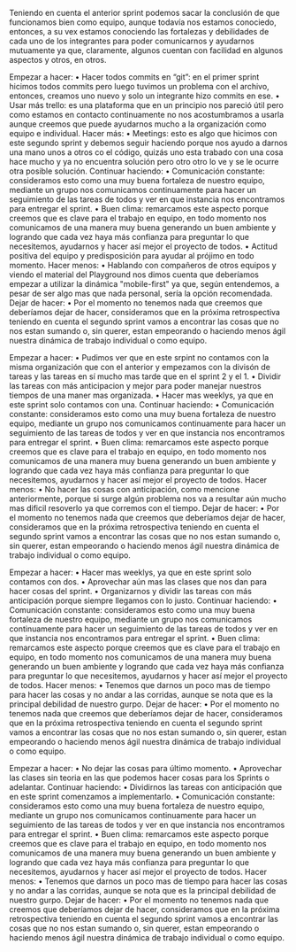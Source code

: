 Teniendo en cuenta el anterior sprint podemos sacar la conclusión de que funcionamos bien como equipo, aunque todavía nos estamos conociedo, entonces, a su vex estamos conociendo las fortalezas y debilidades de cada uno de los integrantes para poder comunicarnos y ayudarnos mutuamente ya que, claramente, algunos cuentan con facilidad en algunos aspectos y otros, en otros.

<!-- SPRINT 2 -->
Empezar a hacer: 
• Hacer todos commits en “git”: en el primer sprint hicimos todos commits pero luego tuvimos un problema con el archivo, entonces, creamos uno nuevo y solo un integrante hizo commits en ese. 
• Usar más trello: es una plataforma que en un principio nos pareció útil pero como estamos en contacto continuamente no nos acostumbramos a usarla aunque creemos que puede ayudarnos mucho a la organización como equipo e individual.
Hacer más:
• Meetings: esto es algo que hicimos con este segundo sprint y debemos seguir haciendo porque nos ayudo a darnos una mano unos a otros co el código, quizás uno esta trabado con una cosa hace mucho y ya no encuentra solución pero otro otro lo ve y se le ocurre otra posible solución.
Continuar haciendo:
• Comunicación constante: consideramos esto como una muy buena fortaleza de nuestro equipo, mediante un grupo nos comunicamos continuamente para hacer un seguimiento de las tareas de todos y ver en que instancia nos encontramos para entregar el sprint.
• Buen clima: remarcamos este aspecto porque creemos que es clave para el trabajo en equipo, en todo momento nos comunicamos de una manera muy buena generando un buen ambiente y logrando que cada vez haya más confianza para preguntar lo que necesitemos, ayudarnos y hacer así mejor el proyecto de todos.
• Actitud positiva del equipo y predisposición para ayudar al prójimo en todo momento.
Hacer menos:
• Hablando con compañeros de otros equipos y viendo el material del Playground nos dimos cuenta que deberíamos empezar a utilizar la dinámica "mobile-first" ya que, según entendemos, a pesar de ser algo mas que nada personal, sería la opción recomendada.
Dejar de hacer:
• Por el momento no tenemos nada que creemos que deberíamos dejar de hacer, consideramos que en la próxima retrospectiva teniendo en cuenta el segundo sprint vamos a encontrar las cosas que no nos estan sumando o, sin querer, estan empeorando o haciendo menos ágil nuestra dinámica de trabajo individual o como equipo.

<!-- SPRINT 3 -->
Empezar a hacer:
• Pudimos ver que en este srpint no contamos con la misma organización que con el anterior y empezamos con la divisón de tareas y las tareas en sí mucho mas tarde que en el sprint 2 y el 1.
• Dividir las tareas con más anticipacion y mejor para poder manejar nuestros tiempos de una maner mas organizada.
• Hacer mas weeklys, ya que en este sprint solo contamos con una.
Continuar haciendo:
• Comunicación constante: consideramos esto como una muy buena fortaleza de nuestro equipo, mediante un grupo nos comunicamos continuamente para hacer un seguimiento de las tareas de todos y ver en que instancia nos encontramos para entregar el sprint.
• Buen clima: remarcamos este aspecto porque creemos que es clave para el trabajo en equipo, en todo momento nos comunicamos de una manera muy buena generando un buen ambiente y logrando que cada vez haya más confianza para preguntar lo que necesitemos, ayudarnos y hacer así mejor el proyecto de todos.
Hacer menos:
• No hacer las cosas con anticipación, como mencione anteriormente, porque si surge algún problema nos va a resultar aún mucho mas dificil resoverlo ya que corremos con el tiempo.
Dejar de hacer:
• Por el momento no tenemos nada que creemos que deberíamos dejar de hacer, consideramos que en la próxima retrospectiva teniendo en cuenta el segundo sprint vamos a encontrar las cosas que no nos estan sumando o, sin querer, estan empeorando o haciendo menos ágil nuestra dinámica de trabajo individual o como equipo.

<!-- SPRINT 4 -->
Empezar a hacer:
• Hacer mas weeklys, ya que en este sprint solo contamos con dos.
• Aprovechar aún mas las clases que nos dan para hacer cosas del sprint.
• Organizarnos y dividir las tareas con más anticipación porque siempre llegamos con lo justo.
Continuar haciendo:
• Comunicación constante: consideramos esto como una muy buena fortaleza de nuestro equipo, mediante un grupo nos comunicamos continuamente para hacer un seguimiento de las tareas de todos y ver en que instancia nos encontramos para entregar el sprint.
• Buen clima: remarcamos este aspecto porque creemos que es clave para el trabajo en equipo, en todo momento nos comunicamos de una manera muy buena generando un buen ambiente y logrando que cada vez haya más confianza para preguntar lo que necesitemos, ayudarnos y hacer así mejor el proyecto de todos.
Hacer menos:
• Tenemos que darnos un poco mas de tiempo para hacer las cosas y no andar a las corridas, aunque se nota que es la principal debilidad de nuestro gurpo.
Dejar de hacer:
• Por el momento no tenemos nada que creemos que deberíamos dejar de hacer, consideramos que en la próxima retrospectiva teniendo en cuenta el segundo sprint vamos a encontrar las cosas que no nos estan sumando o, sin querer, estan empeorando o haciendo menos ágil nuestra dinámica de trabajo individual o como equipo.

<!-- SPRINT 5 -->
Empezar a hacer:
• No dejar las cosas para último momento.
• Aprovechar las clases sin teoria en las que podemos hacer cosas para los Sprints o adelantar.
Continuar haciendo:
• Dividirnos las tareas con anticipación que en este sprint comenzamos a implementarlo.
• Comunicación constante: consideramos esto como una muy buena fortaleza de nuestro equipo, mediante un grupo nos comunicamos continuamente para hacer un seguimiento de las tareas de todos y ver en que instancia nos encontramos para entregar el sprint.
• Buen clima: remarcamos este aspecto porque creemos que es clave para el trabajo en equipo, en todo momento nos comunicamos de una manera muy buena generando un buen ambiente y logrando que cada vez haya más confianza para preguntar lo que necesitemos, ayudarnos y hacer así mejor el proyecto de todos.
Hacer menos: 
• Tenemos que darnos un poco mas de tiempo para hacer las cosas y no andar a las corridas, aunque se nota que es la principal debilidad de nuestro gurpo.
Dejar de hacer:
• Por el momento no tenemos nada que creemos que deberíamos dejar de hacer, consideramos que en la próxima retrospectiva teniendo en cuenta el segundo sprint vamos a encontrar las cosas que no nos estan sumando o, sin querer, estan empeorando o haciendo menos ágil nuestra dinámica de trabajo individual o como equipo.









